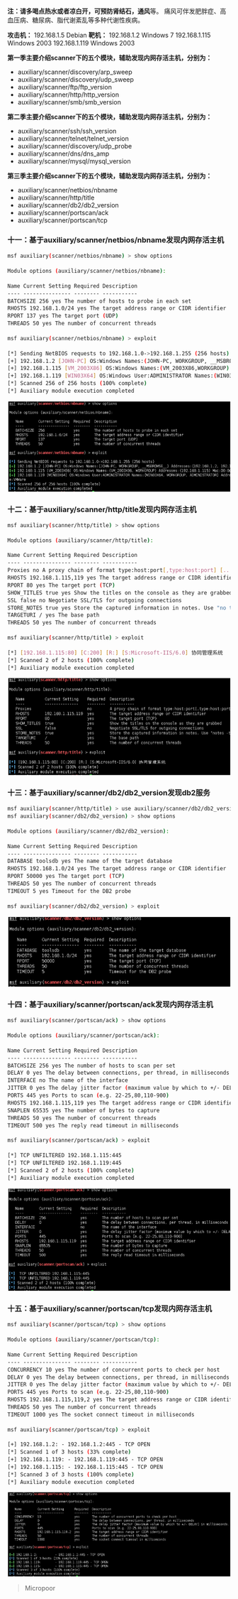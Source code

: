 **注：**请多喝点热水或者凉白开，可预防**肾结石，通风**等。
痛风可伴发肥胖症、高血压病、糖尿病、脂代谢紊乱等多种代谢性疾病。

**攻击机：** 
192.168.1.5 Debian
**靶机：** 
192.168.1.2 Windows 7
192.168.1.115 Windows 2003 
192.168.1.119 Windows 2003

**第一季主要介绍scanner下的五个模块，辅助发现内网存活主机，分别为：**

* auxiliary/scanner/discovery/arp_sweep 
* auxiliary/scanner/discovery/udp_sweep
* auxiliary/scanner/ftp/ftp_version 
* auxiliary/scanner/http/http_version
* auxiliary/scanner/smb/smb_version

**第二季主要介绍scanner下的五个模块，辅助发现内网存活主机，分别为：**

* auxiliary/scanner/ssh/ssh_version 
* auxiliary/scanner/telnet/telnet_version
* auxiliary/scanner/discovery/udp_probe 
* auxiliary/scanner/dns/dns_amp
* auxiliary/scanner/mysql/mysql_version

**第三季主要介绍scanner下的五个模块，辅助发现内网存活主机，分别为：**

* auxiliary/scanner/netbios/nbname 
* auxiliary/scanner/http/title
* auxiliary/scanner/db2/db2_version 
* auxiliary/scanner/portscan/ack
* auxiliary/scanner/portscan/tcp

### 十一：基于auxiliary/scanner/netbios/nbname发现内网存活主机
```bash
msf auxiliary(scanner/netbios/nbname) > show options 

Module options (auxiliary/scanner/netbios/nbname): 

Name Current Setting Required Description
‐‐‐‐ ‐‐‐‐‐‐‐‐‐‐‐‐‐‐‐ ‐‐‐‐‐‐‐‐ ‐‐‐‐‐‐‐‐‐‐‐
BATCHSIZE 256 yes The number of hosts to probe in each set
RHOSTS 192.168.1.0/24 yes The target address range or CIDR identifier
RPORT 137 yes The target port (UDP)
THREADS 50 yes The number of concurrent threads 

msf auxiliary(scanner/netbios/nbname) > exploit 

[*] Sending NetBIOS requests to 192.168.1.0‐>192.168.1.255 (256 hosts)
[+] 192.168.1.2 [JOHN‐PC] OS:Windows Names:(JOHN‐PC, WORKGROUP, __MSBROWSE__) Addresses:(192.168.1.2, 192.168.163.1, 192.168.32.1)Mac:4c:cc:6a:e3:51:27
[+] 192.168.1.115 [VM_2003X86] OS:Windows Names:(VM_2003X86,WORKGROUP) Addresses:(192.168.1.115) Mac:00:0c:29:af:ce:cc Virtual Machine:VMWare
[+] 192.168.1.119 [WIN03X64] OS:Windows User:ADMINISTRATOR Names:(WIN03X64, WORKGROUP, ADMINISTRATOR) Addresses:(192.168.1.119)Mac:00:0c:29:85:d6:7d Virtual Machine:VMWare
[*] Scanned 256 of 256 hosts (100% complete)
[*] Auxiliary module execution completed
```
![](media/a6a129d13e2d9bf59ea2604e2209c628.jpg)

### 十二：基于auxiliary/scanner/http/title发现内网存活主机

```bash
msf auxiliary(scanner/http/title) > show options 

Module options (auxiliary/scanner/http/title): 

Name Current Setting Required Description
‐‐‐‐ ‐‐‐‐‐‐‐‐‐‐‐‐‐‐‐ ‐‐‐‐‐‐‐‐ ‐‐‐‐‐‐‐‐‐‐‐
Proxies no A proxy chain of format type:host:port[,type:host:port] [...]
RHOSTS 192.168.1.115,119 yes The target address range or CIDR identifier
RPORT 80 yes The target port (TCP)
SHOW_TITLES true yes Show the titles on the console as they are grabbed
SSL false no Negotiate SSL/TLS for outgoing connections
STORE_NOTES true yes Store the captured information in notes. Use "no tes‐t http.title" to view
TARGETURI / yes The base path
THREADS 50 yes The number of concurrent threads 

msf auxiliary(scanner/http/title) > exploit 

[*] [192.168.1.115:80] [C:200] [R:] [S:Microsoft‐IIS/6.0] 协同管理系统
[*] Scanned 2 of 2 hosts (100% complete)
[*] Auxiliary module execution completed
```
![](media/3b3bdcb6030f8589ccd496e6db60b078.jpg)

### 十三：基于auxiliary/scanner/db2/db2_version发现db2服务
```bash
msf auxiliary(scanner/http/title) > use auxiliary/scanner/db2/db2_version
msf auxiliary(scanner/db2/db2_version) > show options 

Module options (auxiliary/scanner/db2/db2_version): 

Name Current Setting Required Description
‐‐‐‐ ‐‐‐‐‐‐‐‐‐‐‐‐‐‐‐ ‐‐‐‐‐‐‐‐ ‐‐‐‐‐‐‐‐‐‐‐
DATABASE toolsdb yes The name of the target database
RHOSTS 192.168.1.0/24 yes The target address range or CIDR identifier
RPORT 50000 yes The target port (TCP)
THREADS 50 yes The number of concurrent threads
TIMEOUT 5 yes Timeout for the DB2 probe 

msf auxiliary(scanner/db2/db2_version) > exploit
```
![](media/e407db56cbad1474536c65e342335c2d.jpg)

### 十四：基于auxiliary/scanner/portscan/ack发现内网存活主机
```bash
msf auxiliary(scanner/portscan/ack) > show options 

Module options (auxiliary/scanner/portscan/ack): 

Name Current Setting Required Description
‐‐‐‐ ‐‐‐‐‐‐‐‐‐‐‐‐‐‐‐ ‐‐‐‐‐‐‐‐ ‐‐‐‐‐‐‐‐‐‐‐
BATCHSIZE 256 yes The number of hosts to scan per set
DELAY 0 yes The delay between connections, per thread, in milliseconds
INTERFACE no The name of the interface
JITTER 0 yes The delay jitter factor (maximum value by which to +/‐ DELAY) in milliseconds.
PORTS 445 yes Ports to scan (e.g. 22‐25,80,110‐900)
RHOSTS 192.168.1.115,119 yes The target address range or CIDR identifier
SNAPLEN 65535 yes The number of bytes to capture
THREADS 50 yes The number of concurrent threads
TIMEOUT 500 yes The reply read timeout in milliseconds 

msf auxiliary(scanner/portscan/ack) > exploit 

[*] TCP UNFILTERED 192.168.1.115:445
[*] TCP UNFILTERED 192.168.1.119:445
[*] Scanned 2 of 2 hosts (100% complete)
[*] Auxiliary module execution completed
```
![](media/fbdf74251216dac1ebff41389a22d608.jpg)

### 十五：基于auxiliary/scanner/portscan/tcp发现内网存活主机
```bash
msf auxiliary(scanner/portscan/tcp) > show options 

Module options (auxiliary/scanner/portscan/tcp): 

Name Current Setting Required Description
‐‐‐‐ ‐‐‐‐‐‐‐‐‐‐‐‐‐‐‐ ‐‐‐‐‐‐‐‐ ‐‐‐‐‐‐‐‐‐‐‐
CONCURRENCY 10 yes The number of concurrent ports to check per host
DELAY 0 yes The delay between connections, per thread, in milliseconds
JITTER 0 yes The delay jitter factor (maximum value by which to +/‐ DELAY) in milliseconds.
PORTS 445 yes Ports to scan (e.g. 22‐25,80,110‐900)
RHOSTS 192.168.1.115,119,2 yes The target address range or CIDR identifier
THREADS 50 yes The number of concurrent threads
TIMEOUT 1000 yes The socket connect timeout in milliseconds

msf auxiliary(scanner/portscan/tcp) > exploit 

[+] 192.168.1.2: ‐ 192.168.1.2:445 ‐ TCP OPEN
[*] Scanned 1 of 3 hosts (33% complete)
[+] 192.168.1.119: ‐ 192.168.1.119:445 ‐ TCP OPEN
[+] 192.168.1.115: ‐ 192.168.1.115:445 ‐ TCP OPEN
[*] Scanned 3 of 3 hosts (100% complete)
[*] Auxiliary module execution completed
```
![](media/44247b59b8adadc852f140fb1efde349.jpg)

>   Micropoor
